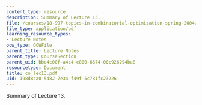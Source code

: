 ```yaml
---
content_type: resource
description: Summary of Lecture 13.
file: /courses/18-997-topics-in-combinatorial-optimization-spring-2004/198d8ca054827e34f49f5c781fc23226_co_lec13.pdf
file_type: application/pdf
learning_resource_types:
- Lecture Notes
ocw_type: OCWFile
parent_title: Lecture Notes
parent_type: CourseSection
parent_uid: bbe4c00f-a4c4-e800-6674-00c926294ba8
resourcetype: Document
title: co_lec13.pdf
uid: 198d8ca0-5482-7e34-f49f-5c781fc23226
---
```

Summary of Lecture 13.

